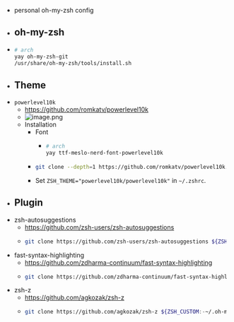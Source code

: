 - personal oh-my-zsh config
- ## oh-my-zsh
- ```bash
  # arch
  yay oh-my-zsh-git
  /usr/share/oh-my-zsh/tools/install.sh
  ```
- ## Theme
- `powerlevel10k`
	- https://github.com/romkatv/powerlevel10k
	- ![image.png](../assets/image_1645276123875_0.png)
	- Installation
		- Font
			- ```bash
			  # arch
			  yay ttf-meslo-nerd-font-powerlevel10k
			  ```
		- ```bash
		  git clone --depth=1 https://github.com/romkatv/powerlevel10k.git ${ZSH_CUSTOM:-$HOME/.oh-my-zsh/custom}/themes/powerlevel10k
		  ```
		- Set `ZSH_THEME="powerlevel10k/powerlevel10k"` in `~/.zshrc`.
- ## Plugin
- zsh-autosuggestions
	- https://github.com/zsh-users/zsh-autosuggestions
	- ```bash
	  git clone https://github.com/zsh-users/zsh-autosuggestions ${ZSH_CUSTOM:-~/.oh-my-zsh/custom}/plugins/zsh-autosuggestions
	  ```
- fast-syntax-highlighting
	- https://github.com/zdharma-continuum/fast-syntax-highlighting
	- ```bash
	  git clone https://github.com/zdharma-continuum/fast-syntax-highlighting.git ${ZSH_CUSTOM:-~/.oh-my-zsh/custom}/plugins/fast-syntax-highlighting
	  ```
- zsh-z
	- https://github.com/agkozak/zsh-z
	- ```bash
	  git clone https://github.com/agkozak/zsh-z ${ZSH_CUSTOM:-~/.oh-my-zsh/custom}/plugins/zsh-z
	  ```